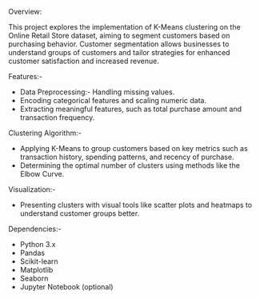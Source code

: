 Overview:

This project explores the implementation of K-Means clustering on the Online Retail Store dataset, aiming to segment customers based on purchasing behavior.
Customer segmentation allows businesses to understand groups of customers and tailor strategies for enhanced customer satisfaction and increased revenue.

Features:-
- Data Preprocessing:- Handling missing values.
- Encoding categorical features and scaling numeric data.
- Extracting meaningful features, such as total purchase amount and transaction frequency.

 Clustering Algorithm:-
- Applying K-Means to group customers based on key metrics such as transaction history, spending patterns, and recency of purchase.
- Determining the optimal number of clusters using methods like the Elbow Curve.

Visualization:-
- Presenting clusters with visual tools like scatter plots and heatmaps to understand customer groups better.

Dependencies:-
- Python 3.x
- Pandas
- Scikit-learn
- Matplotlib
- Seaborn
- Jupyter Notebook (optional)






